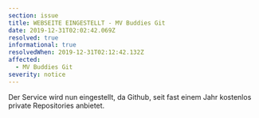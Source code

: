 ```yaml
---
section: issue
title: WEBSEITE EINGESTELLT - MV Buddies Git
date: 2019-12-31T02:02:42.069Z
resolved: true
informational: true
resolvedWhen: 2019-12-31T02:12:42.132Z
affected:
  - MV Buddies Git
severity: notice
---
```

Der Service wird nun eingestellt, da Github, seit fast einem Jahr kostenlos private Repositories anbietet.
